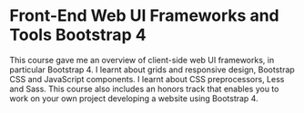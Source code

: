 # Front-End Web UI Frameworks and Tools Bootstrap 4
This course gave me an overview of client-side web UI frameworks, in particular Bootstrap 4. I learnt about grids and responsive design, Bootstrap CSS and JavaScript components. I learnt about CSS preprocessors, Less and Sass. This course also includes an honors track that enables you to work on your own project developing a website using Bootstrap 4.
